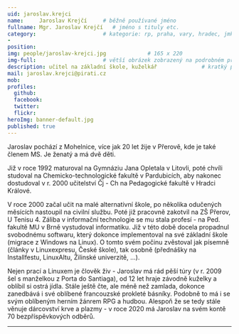 ```yaml
---
uid: jaroslav.krejci
name:     Jaroslav Krejčí     # běžně používané jméno
fullname: Mgr. Jaroslav Krejčí   # jméno s tituly etc.
category:                     # kategorie: rp, praha, vary, hradec, jmk, senat
- 
position: 
img: people/jaroslav-krejci.jpg             # 165 x 220
img-full:                     # větší obrázek zobrazený na podrobném profilu
description: učitel na základní škole, kuželkář              # kratký popis, max 160 znaků
mail: jaroslav.krejci@pirati.cz
mob: 
profiles:
  github:
  facebook:       
  twitter:        
  flickr: 
heroImg: banner-default.jpg
published: true
---
```


Jaroslav pochází z Mohelnice, více jak 20 let žije v Přerově, kde je také členem MS. Je ženatý a má dvě děti.

Již v roce 1992 maturoval na Gymnáziu Jana Opletala v Litovli, poté chvíli studoval na Chemicko-technologické fakultě v Pardubicích, aby nakonec dostudoval v r. 2000 učitelství Čj - Ch na Pedagogické fakultě v Hradci Králové.

V roce 2000 začal učit na malé alternativní škole, po několika odučených měsících nastoupil na civilní službu. Poté již pracovně zakotvil na ZŠ Přerov, U Tenisu 4. Záliba v informační technologie se mu stala profesí - na Ped. fakultě MU v Brně vystudoval informatiku. Již v této době docela propadnul svobodnému softwaru, který dokonce implementoval na své základní škole (migrace z Windows na Linux). O tomto svém počinu zvěstoval jak písemně (články v Linuxexpresu, České škole), tak osobně (přednášky na Installfestu, LinuxAltu, Žilinské univerzitě, ...).

Nejen prací a Linuxem je člověk živ - Jaroslav má rád pěší túry (v r. 2009 šel s manželkou z Porta do Santiaga), od 12 let hraje závodně kuželky a oblíbil si ostrá jídla. Stále ještě čte, ale méně než zamlada, dokonce zanedbává i své oblíbené francouzské prokleté básníky. Podobně to má i se svým oblíbeným herním žánrem RPG a hudbou. Alespoň že se tedy stále věnuje dárcovství krve a plazmy - v roce 2020 má Jaroslav na svém kontě 70 bezpříspěvkových odběrů.

---
